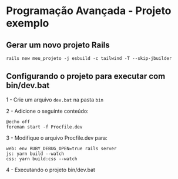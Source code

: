 # Programação Avançada - Projeto exemplo

## Gerar um novo projeto Rails

```shell
rails new meu_projeto -j esbuild -c tailwind -T --skip-jbuilder
```

## Configurando o projeto para executar com bin/dev.bat

1 - Crie um arquivo `dev.bat` na pasta `bin`

2 - Adicione o seguinte conteúdo:

```
@echo off
foreman start -f Procfile.dev
```

3 - Modifique o arquivo Procfile.dev para:

```
web: env RUBY_DEBUG_OPEN=true rails server
js: yarn build --watch
css: yarn build:css --watch
```

4 - Executando o projeto bin/dev.bat
